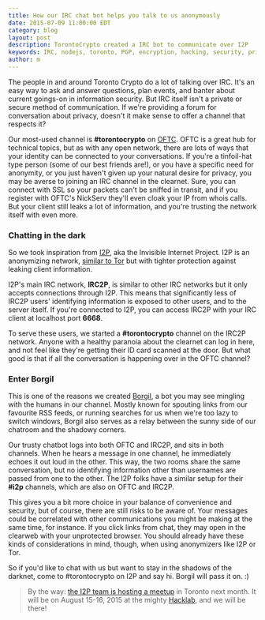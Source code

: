 ```yaml
---
title: How our IRC chat bot helps you talk to us anonymously
date: 2015-07-09 11:00:00 EDT
category: blog
layout: post
description: TorontoCrypto created a IRC bot to communicate over I2P
keywords: IRC, nodejs, toronto, PGP, encryption, hacking, security, privacy, i2p, tor
author: m
---
```


The people in and around Toronto Crypto do a lot of talking over IRC.
It's an easy way to ask and answer questions, plan events,
and banter about current goings-on in information security.
But IRC itself isn't a private or secure method of communication.
If we're providing a forum for conversation about privacy,
doesn't it make sense to offer a channel that respects it?

Our most-used channel is __#torontocrypto__ on [OFTC](http://www.oftc.net/).
OFTC is a great hub for technical topics, but as with any open network,
there are lots of ways that your identity can be connected to your conversations.
If you're a tinfoil-hat type person (some of our best friends are!),
or you have a specific need for anonymity,
or you just haven't given up your natural desire for privacy,
you may be averse to joining an IRC channel in the clearnet.
Sure, you can connect with SSL so your packets can't be sniffed in transit,
and if you register with OFTC's NickServ they'll even cloak your IP from whois calls.
But your client still leaks a lot of information,
and you're trusting the network itself with even more.

### Chatting in the dark

So we took inspiration from [I2P](https://en.wikipedia.org/wiki/I2P),
aka the Invisible Internet Project.
I2P is an anonymizing network, [similar to Tor](https://geti2p.net/en/comparison/tor)
but with tighter protection against leaking client information.

I2P's main IRC network, __IRC2P__, is similar to other IRC networks
but it only accepts connections through I2P.
This means that significantly less of IRC2P users' identifying information is exposed
to other users, and to the server itself.
If you're connected to I2P, you can access IRC2P with your IRC client at localhost port __6668__.

To serve these users, we started a __#torontocrypto__ channel on the IRC2P network.
Anyone with a healthy paranoia about the clearnet can log in here,
and not feel like they're getting their ID card scanned at the door.
But what good is that if all the conversation is happening over in the OFTC channel?

### Enter Borgil

This is one of the reasons we created [Borgil](https://github.com/torontocrypto/borgil),
a bot you may see mingling with the humans in our channel.
Mostly known for spouting links from our favourite RSS feeds,
or running searches for us when we're too lazy to switch windows,
Borgil also serves as a relay between the sunny side of our chatroom and the shadowy corners.

Our trusty chatbot logs into both OFTC and IRC2P, and sits in both channels.
When he hears a message in one channel, he immediately echoes it out loud in the other.
This way, the two rooms share the same conversation,
but no identifying information other than usernames are passed from one to the other.
The I2P folks have a similar setup for their __#i2p__ channels, which are also on OFTC and IRC2P.

This gives you a bit more choice in your balance of convenience and security,
but of course, there are still risks to be aware of.
Your messages could be correlated with other communications you might be making at the same time,
for instance.
If you click links from chat, they may open in the clearweb with your unprotected browser.
You should already have these kinds of considerations in mind, though,
when using anonymizers like I2P or Tor.

So if you'd like to chat with us but want to stay in the shadows of the darknet,
come to #torontocrypto on I2P and say hi. Borgil will pass it on. :)

> By the way:
[the I2P team is hosting a meetup](https://geti2p.net/en/blog/post/2015/06/02/Toronto-Meetup)
in Toronto next month.
It will be on August 15-16, 2015 at the mighty [Hacklab](https://hacklab.to/),
and we will be there!
